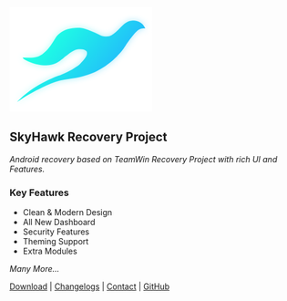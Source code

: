 ![](_media/shrp-logo.png)

## SkyHawk Recovery Project
*Android recovery based on TeamWin Recovery Project with rich UI and Features.*

### Key Features

* Clean & Modern Design
* All New Dashboard
* Security Features
* Theming Support
* Extra Modules

 *Many More...*

[Download](downloads) |
[Changelogs](changelogs) |
[Contact](contact) |
[GitHub](https://github.com/SKYHAWK-Recovery-Project)
